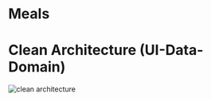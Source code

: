 # Meals

# Clean Architecture (UI-Data-Domain)

![clean architecture](https://github.com/IslamMagd/Meals/assets/127500993/89210a5d-f0ed-4447-bd65-c2726cd3b5b8)

